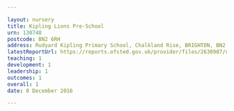 ```yaml
---

layout: nursery
title: Kipling Lions Pre-School
urn: 130748
postcode: BN2 6RH
address: Rudyard Kipling Primary School, Chalkland Rise, BRIGHTON, BN2 6RH
latestReportUrl: https://reports.ofsted.gov.uk/provider/files/2630987/urn/130748.pdf
teaching: 1
development: 1
leadership: 1
outcomes: 1
overall: 1
date: 8 December 2016

---
```

